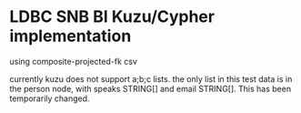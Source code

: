 # LDBC SNB BI Kuzu/Cypher implementation

using composite-projected-fk csv

currently kuzu does not support a;b;c lists. the only list in this test data is in the person node, with speaks STRING[] and email STRING[]. This has been temporarily changed.